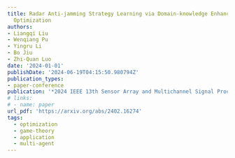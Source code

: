 ```yaml
---
title: Radar Anti-jamming Strategy Learning via Domain-knowledge Enhanced Online Convex
  Optimization
authors:
- Liangqi Liu
- Wenqiang Pu
- Yingru Li
- Bo Jiu
- Zhi-Quan Luo
date: '2024-01-01'
publishDate: '2024-06-19T04:15:50.980794Z'
publication_types:
- paper-conference
publication: '*2024 IEEE 13th Sensor Array and Multichannel Signal Processing Workshop (SAM)*'
# links:
# - name: paper
url_pdf: 'https://arxiv.org/abs/2402.16274'
tags:
  - optimization
  - game-theory
  - application
  - multi-agent
---
```

